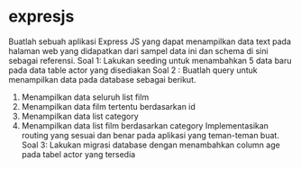 # expresjs

Buatlah sebuah aplikasi Express JS yang dapat menampilkan data text pada halaman web
yang didapatkan dari sampel data ini dan schema di sini sebagai referensi.
Soal 1: Lakukan seeding untuk menambahkan 5 data baru pada data table actor yang
disediakan
Soal 2 : Buatlah query untuk menampilkan data pada database sebagai berikut.
1. Menampilkan data seluruh list film
2. Menampilkan data film tertentu berdasarkan id
3. Menampilkan data list category
4. Menampilkan data list film berdasarkan category
Implementasikan routing yang sesuai dan benar pada aplikasi yang teman-teman buat.
Soal 3: Lakukan migrasi database dengan menambahkan column age pada tabel actor yang
tersedia
